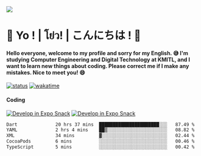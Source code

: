<a href="#">
  <img src="https://user-images.githubusercontent.com/53619535/207896410-fee92aa4-65f2-4b27-91d3-86f8424178d3.gif" />
</a>

# 👋 Yo ! | โย่ว! | こんにちは ! 👋

<h4>Hello everyone, welcome to my profile and sorry for my English. 😅
I'm studying Computer Engineering and Digital Technology at KMITL, and I want to learn new things about coding. Please correct me if I make any mistakes. Nice to meet you! 😄</h4>

[![status](https://img.shields.io/badge/Freelance_status-Not_Avaliable-red)](https://whyzotee.vercel.app)
[![wakatime](https://wakatime.com/badge/user/3ff4daa0-dc37-4cca-9446-11cce239b396.svg)](https://wakatime.com/@3ff4daa0-dc37-4cca-9446-11cce239b396)

#### Coding
[![Develop in Expo Snack](https://img.shields.io/badge/Flutter-119EFF.svg?style=for-the-badge&logo=flutter&labelColor=FFF&logoColor=119EFF)](https://flutter.dev/)
[![Develop in Expo Snack](https://img.shields.io/badge/Expo-000.svg?style=for-the-badge&logo=EXPO&labelColor=FFF&logoColor=000)](https://expo.dev/)

<!--START_SECTION:waka-->

```txt
Dart              20 hrs 37 mins  ██████████████████████░░░   87.49 %
YAML              2 hrs 4 mins    ██▒░░░░░░░░░░░░░░░░░░░░░░   08.82 %
XML               34 mins         ▓░░░░░░░░░░░░░░░░░░░░░░░░   02.44 %
CocoaPods         6 mins          ░░░░░░░░░░░░░░░░░░░░░░░░░   00.46 %
TypeScript        5 mins          ░░░░░░░░░░░░░░░░░░░░░░░░░   00.42 %
```

<!--END_SECTION:waka-->
